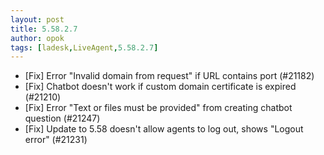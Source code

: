 ```yaml
---
layout: post
title: 5.58.2.7
author: opok
tags: [ladesk,LiveAgent,5.58.2.7]
---
```


- [Fix] Error "Invalid domain from request" if URL contains port (#21182)
- [Fix] Chatbot doesn't work if custom domain certificate is expired (#21210)
- [Fix] Error "Text or files must be provided" from creating chatbot question (#21247)
- [Fix] Update to 5.58 doesn't allow agents to log out, shows "Logout error" (#21231)
